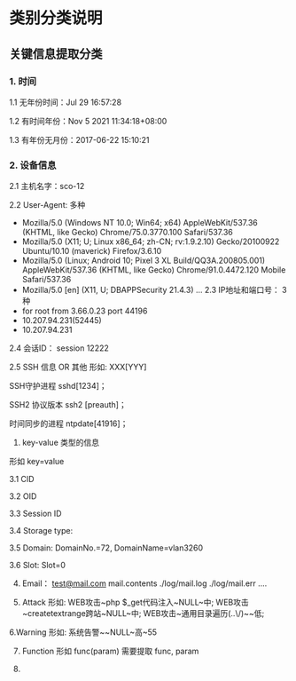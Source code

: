 # 类别分类说明

## 关键信息提取分类
### 1. 时间
1.1 无年份时间：Jul 29 16:57:28

1.2 有时间年份：Nov 5 2021 11:34:18+08:00

1.3 有年份无月份：2017-06-22 15:10:21

### 2. 设备信息

2.1 主机名字：sco-12

2.2 User-Agent: 多种
- Mozilla/5.0 (Windows NT 10.0; Win64; x64) AppleWebKit/537.36 (KHTML, like Gecko) Chrome/75.0.3770.100 Safari/537.36
- Mozilla/5.0 (X11; U; Linux x86_64; zh-CN; rv:1.9.2.10) Gecko/20100922 Ubuntu/10.10 (maverick) Firefox/3.6.10
- Mozilla/5.0 (Linux; Android 10; Pixel 3 XL Build/QQ3A.200805.001) AppleWebKit/537.36 (KHTML, like Gecko) Chrome/91.0.4472.120 Mobile Safari/537.36
- Mozilla/5.0 [en] (X11, U; DBAPPSecurity 21.4.3)
...
2.3 IP地址和端口号：
3 种
- for root from 3.66.0.23 port 44196
- 10.207.94.231(52445)
- 10.207.94.231

2.4 会话ID：
session 12222

2.5 SSH 信息 OR 其他 形如: XXX[YYY]

SSH守护进程 sshd[1234]；

SSH2 协议版本 ssh2 [preauth]；

时间同步的进程 ntpdate[41916]；

1. key-value 类型的信息

形如 key=value

3.1 CID

3.2 OID

3.3 Session ID

3.4 Storage type:

3.5 Domain: DomainNo.=72, DomainName=vlan3260

3.6 Slot: Slot=0

4. Email：
test@mail.com
mail.contents
./log/mail.log
./log/mail.err
....

5. Attack
形如:
WEB攻击~php $_get代码注入~NULL~中;
WEB攻击~createtextrange跨站~NULL~中;
WEB攻击~通用目录遍历(..\\/)~~低;


6.Warning
形如:
系统告警~~NULL~高~55

7. Function
形如 func(param) 需要提取 func, param

8.